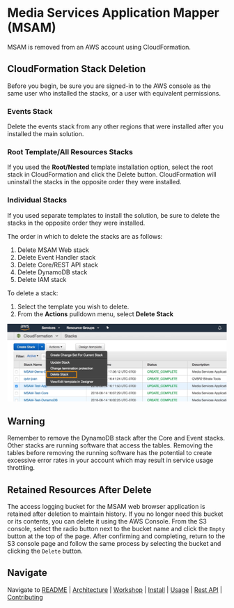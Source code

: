 # Media Services Application Mapper (MSAM)

MSAM is removed from an AWS account using CloudFormation.

## CloudFormation Stack Deletion

Before you begin, be sure you are signed-in to the AWS console as the same user who installed the stacks, or a user with equivalent permissions.

### Events Stack

Delete the events stack from any other regions that were installed after you installed the main solution.

### Root Template/All Resources Stacks

If you used the **Root/Nested** template installation option, select the root stack in CloudFormation and click the Delete button. CloudFormation will uninstall the stacks in the opposite order they were installed.

### Individual Stacks

If you used separate templates to install the solution, be sure to delete the stacks in the opposite order they were installed.

The order in which to delete the stacks are as follows:

1. Delete MSAM Web stack 
1. Delete Event Handler stack
1. Delete Core/REST API stack
1. Delete DynamoDB stack
2. Delete IAM stack

To delete a stack:

1. Select the template you wish to delete.
2. From the **Actions** pulldown menu, select **Delete Stack**
 
![Delete Stack](images/cfn-delete-stack.jpeg)

## Warning

Remember to remove the DynamoDB stack after the Core and Event stacks. Other stacks are running software that access the tables. Removing the tables before removing the running software has the potential to create excessive error rates in your account which may result in service usage throttling.

## Retained Resources After Delete

The access logging bucket for the MSAM web browser application is retained after deletion to maintain history. If you no longer need this bucket or its contents, you can delete it using the AWS Console. From the S3 console, select the radio button next to the bucket name and click the `Empty` button at the top of the page. After confirming and completing, return to the S3 console page and follow the same process by selecting the bucket and clicking the `Delete` button.

## Navigate

Navigate to [README](../README.md) | [Architecture](ARCHITECTURE.md) | [Workshop](WORKSHOP.md) | [Install](INSTALL.md) | [Usage](USAGE.md) | [Rest API](REST_API.md) | [Contributing](../CONTRIBUTING.md)
